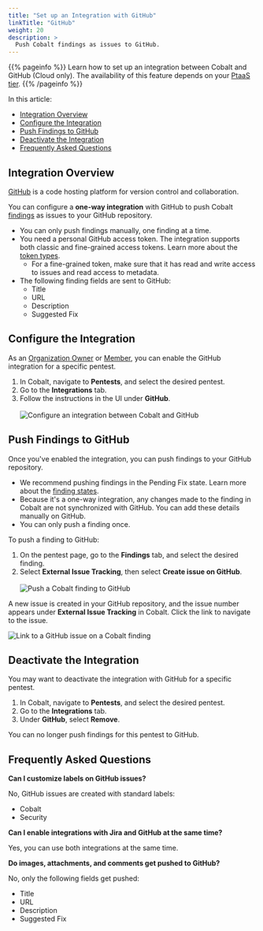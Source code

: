 ```yaml
---
title: "Set up an Integration with GitHub"
linkTitle: "GitHub"
weight: 20
description: >
  Push Cobalt findings as issues to GitHub.
---
```


{{% pageinfo %}}
Learn how to set up an integration between Cobalt and GitHub (Cloud only). The availability of this feature depends on your [PtaaS tier](/platform-deep-dive/credits/ptaas-tiers/).
{{% /pageinfo %}}

In this article:

- [Integration Overview](#integration-overview)
- [Configure the Integration](#configure-the-integration)
- [Push Findings to GitHub](#push-findings-to-github)
- [Deactivate the Integration](#remove-the-integration)
- [Frequently Asked Questions](#frequently-asked-questions)

## Integration Overview

[GitHub](https://github.com/) is a code hosting platform for version control and collaboration.

You can configure a **one-way integration** with GitHub to push Cobalt [findings](/platform-deep-dive/pentests/findings/) as issues to your GitHub repository.

- You can only push findings manually, one finding at a time.
- You need a personal GitHub access token. The integration supports both classic and fine-grained access tokens. Learn more about the [token types](https://docs.github.com/en/authentication/keeping-your-account-and-data-secure/creating-a-personal-access-token#types-of-personal-access-tokens).
  - For a fine-grained token, make sure that it has read and write access to issues and read access to metadata.
- The following finding fields are sent to GitHub:
  - Title
  - URL
  - Description
  - Suggested Fix

## Configure the Integration

As an [Organization Owner](/getting-started/glossary/#organization-owner) or [Member](/getting-started/glossary/#organization-member), you can enable the GitHub integration for a specific pentest.

1. In Cobalt, navigate to **Pentests**, and select the desired pentest.
1. Go to the **Integrations** tab.
1. Follow the instructions in the UI under **GitHub**.<br><br>
  ![Configure an integration between Cobalt and GitHub](/integrations/configure-GitHub-integration.png "Configure an integration between Cobalt and GitHub")

## Push Findings to GitHub

Once you've enabled the integration, you can push findings to your GitHub repository.

- We recommend pushing findings in the Pending Fix state. Learn more about the [finding states](/platform-deep-dive/pentests/findings/finding-states/).
- Because it's a one-way integration, any changes made to the finding in Cobalt are not synchronized with GitHub. You can add these details manually on GitHub.
- You can only push a finding once.

To push a finding to GitHub:

1. On the pentest page, go to the **Findings** tab, and select the desired finding.
1. Select **External Issue Tracking**, then select **Create issue on GitHub**.<br><br>
  ![Push a Cobalt finding to GitHub](/integrations/push-finding-to-GitHub.png "Push a Cobalt finding to GitHub")

A new issue is created in your GitHub repository, and the issue number appears under **External Issue Tracking** in Cobalt. Click the link to navigate to the issue.

![Link to a GitHub issue on a Cobalt finding](/integrations/GitHub-issue-on-finding.png "Link to a GitHub issue on a Cobalt finding")

## Deactivate the Integration

You may want to deactivate the integration with GitHub for a specific pentest.

1. In Cobalt, navigate to **Pentests**, and select the desired pentest.
1. Go to the **Integrations** tab.
1. Under **GitHub**, select **Remove**.

You can no longer push findings for this pentest to GitHub.

## Frequently Asked Questions

**Can I customize labels on GitHub issues?**

No, GitHub issues are created with standard labels:

- Cobalt
- Security

**Can I enable integrations with Jira and GitHub at the same time?**

Yes, you can use both integrations at the same time.

**Do images, attachments, and comments get pushed to GitHub?**

No, only the following fields get pushed:

- Title
- URL
- Description
- Suggested Fix
